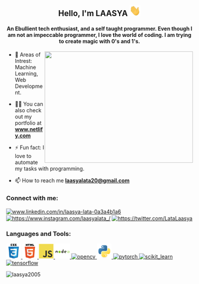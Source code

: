 <h2 align="center">Hello, I'm LAASYA <img align= "" src="https://raw.githubusercontent.com/ABSphreak/ABSphreak/master/gifs/Hi.gif " width="30" height="30"></h2>

<h4 align="center"> An Ebullient tech enthusiast, and a self taught programmer. Even though I am not an impeccable programmer, I love the world of coding. I am trying to create magic with 0's and 1's.</h4>
<img align= "right" src="https://cdn.dribbble.com/users/3029797/screenshots/13909768/media/2bfb0f1fa96cbcdd0293721013253355.gif" width="400" height="300">

- 🌱 Areas of Intrest: Machine Learning, Web Development.

- 👨‍💻 You can also check out my portfolio at **www.netlify.com**

- ⚡ Fun fact: I love to automate my tasks with programming.

- 📫 How to reach me **laasyalata20@gmail.com**

<h3 align="left">Connect with me:</h3>
<p align="left">
<a href="https://linkedin.com/in/www.linkedin.com/in/laasya-lata-0a3a4b1a6" target="blank"><img align="center" src="https://raw.githubusercontent.com/rahuldkjain/github-profile-readme-generator/master/src/images/icons/Social/linked-in-alt.svg" alt="www.linkedin.com/in/laasya-lata-0a3a4b1a6" height="30" width="40" /></a>
<a href="https://instagram.com/https://www.instagram.com/laasyalata_/" target="blank"><img align="center" src="https://raw.githubusercontent.com/rahuldkjain/github-profile-readme-generator/master/src/images/icons/Social/instagram.svg" alt="https://www.instagram.com/laasyalata_/" height="30" width="40" /></a>
<a href="https://twitter.com/LataLaasya" target="blank"><img align="center" src="https://raw.githubusercontent.com/rahuldkjain/github-profile-readme-generator/master/src/images/icons/Social/twitter.svg" alt="https://twitter.com/LataLaasya" height="30" width="40" /></a>
</p>
</p>


<h3 align="left">Languages and Tools:</h3>
<p align="left"> <a href="https://www.w3schools.com/css/" target="_blank"> <img src="https://raw.githubusercontent.com/devicons/devicon/master/icons/css3/css3-original-wordmark.svg" alt="css3" width="40" height="40"/> </a> <a href="https://www.w3.org/html/" target="_blank"> <img src="https://raw.githubusercontent.com/devicons/devicon/master/icons/html5/html5-original-wordmark.svg" alt="html5" width="40" height="40"/> </a> <a href="https://developer.mozilla.org/en-US/docs/Web/JavaScript" target="_blank"> <img src="https://raw.githubusercontent.com/devicons/devicon/master/icons/javascript/javascript-original.svg" alt="javascript" width="40" height="40"/> </a> <a href="https://nodejs.org" target="_blank"> <img src="https://raw.githubusercontent.com/devicons/devicon/master/icons/nodejs/nodejs-original-wordmark.svg" alt="nodejs" width="40" height="40"/> </a> <a href="https://opencv.org/" target="_blank"> <img src="https://www.vectorlogo.zone/logos/opencv/opencv-icon.svg" alt="opencv" width="40" height="40"/> </a> <a href="https://www.python.org" target="_blank"> <img src="https://raw.githubusercontent.com/devicons/devicon/master/icons/python/python-original.svg" alt="python" width="40" height="40"/> </a> <a href="https://pytorch.org/" target="_blank"> <img src="https://www.vectorlogo.zone/logos/pytorch/pytorch-icon.svg" alt="pytorch" width="40" height="40"/> </a> <a href="https://scikit-learn.org/" target="_blank"> <img src="https://upload.wikimedia.org/wikipedia/commons/0/05/Scikit_learn_logo_small.svg" alt="scikit_learn" width="40" height="40"/> </a> <a href="https://www.tensorflow.org" target="_blank"> <img src="https://www.vectorlogo.zone/logos/tensorflow/tensorflow-icon.svg" alt="tensorflow" width="40" height="40"/> </a> </p>
<p>&nbsp;<img align="left" src="https://github-readme-stats.vercel.app/api?username=laasya2005&show_icons=true&locale=en" alt="laasya2005" /></p>


